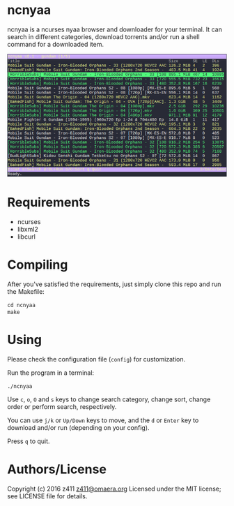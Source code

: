 # ncnyaa
ncnyaa is a ncurses nyaa browser and downloader for your terminal.
It can search in different categories, download torrents and/or run a shell command
for a downloaded item.

![Sample](/sample.png?raw=true "ncnyaa")

# Requirements
* ncurses
* libxml2
* libcurl

# Compiling
After you've satisfied the requirements, just simply clone this repo
and run the Makefile:

    cd ncnyaa
    make

# Using
Please check the configuration file (`config`) for customization.

Run the program in a terminal:

    ./ncnyaa

Use `c`, `o`, `O` and `s` keys to change search category, change sort, change order or perform search, respectively.

You can use `j/k` or `Up/Down` keys to move, and the `d` or `Enter` key to download and/or run (depending on your config).

Press `q` to quit.

# Authors/License
Copyright (c) 2016 z411 <z411@omaera.org>
Licensed under the MIT license; see LICENSE file for details.

